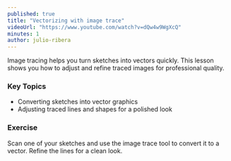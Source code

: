 ```yaml
---
published: true
title: "Vectorizing with image trace"
videoUrl: "https://www.youtube.com/watch?v=dQw4w9WgXcQ"
minutes: 1
author: julio-ribera
---
```


Image tracing helps you turn sketches into vectors quickly. This lesson shows you how to adjust and refine traced images for professional quality.

### Key Topics

- Converting sketches into vector graphics
- Adjusting traced lines and shapes for a polished look

### Exercise

Scan one of your sketches and use the image trace tool to convert it to a vector. Refine the lines for a clean look.

